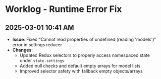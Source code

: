 # Worklog - Runtime Error Fix

## 2025-03-01 10:41 AM
- **Issue**: Fixed "Cannot read properties of undefined (reading 'models')" error in settings reducer
- **Changes**:
  - Updated Redux selectors to properly access namespaced state under `state.settings`
  - Added null checks and default empty arrays for model lists
  - Improved selector safety with fallback empty objects/arrays
